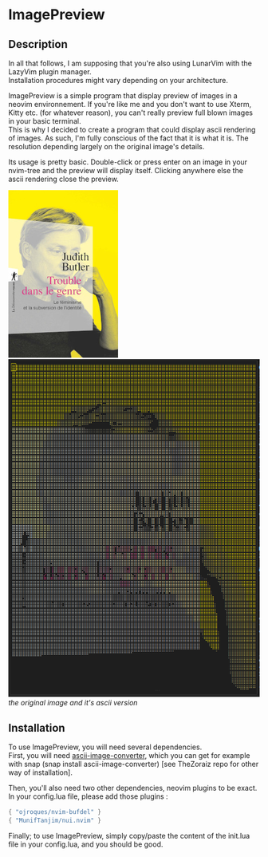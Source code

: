 # ImagePreview

## Description

In all that follows, I am supposing that you're also using LunarVim with the LazyVim plugin manager.\
Installation procedures might vary depending on your architecture.


ImagePreview is a simple program that display preview of images in a neovim environnement.
If you're like me and you don't want to use Xterm, Kitty etc. (for whatever reason), you
can't really preview full blown images in your basic terminal.\
This is why I decided to create a program that could display ascii rendering of images.
As such, I'm fully conscious of the fact that it is what it is. The resolution depending
largely on the original image's details.

Its usage is pretty basic. Double-click or press enter on an image in your nvim-tree and the
preview will display itself. Clicking anywhere else the ascii rendering close the preview.

![Original](./doc/original.jpg) ![Ascii](./doc/ascii.png) \
*the original image and it's ascii version*

## Installation

To use ImagePreview, you will need several dependencies.\
First, you will need [ascii-image-converter](https://github.com/TheZoraiz/ascii-image-converter),
which you can get for example with snap (snap install ascii-image-converter) [see TheZoraiz repo for other way of installation].

Then, you'll also need two other dependencies, neovim plugins to be exact.
In your config.lua file, please add those plugins :
```lua
{ "ojroques/nvim-bufdel" }
{ "MunifTanjim/nui.nvim" }
```

Finally; to use ImagePreview, simply copy/paste the content of the init.lua file in your config.lua, and you should be good.
